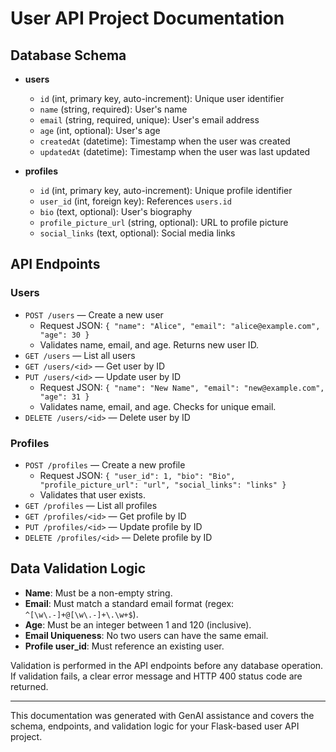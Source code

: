 # User API Project Documentation

## Database Schema

- **users**
  - `id` (int, primary key, auto-increment): Unique user identifier
  - `name` (string, required): User's name
  - `email` (string, required, unique): User's email address
  - `age` (int, optional): User's age
  - `createdAt` (datetime): Timestamp when the user was created
  - `updatedAt` (datetime): Timestamp when the user was last updated

- **profiles**
  - `id` (int, primary key, auto-increment): Unique profile identifier
  - `user_id` (int, foreign key): References `users.id`
  - `bio` (text, optional): User's biography
  - `profile_picture_url` (string, optional): URL to profile picture
  - `social_links` (text, optional): Social media links

## API Endpoints

### Users
- `POST /users` — Create a new user
  - Request JSON: `{ "name": "Alice", "email": "alice@example.com", "age": 30 }`
  - Validates name, email, and age. Returns new user ID.
- `GET /users` — List all users
- `GET /users/<id>` — Get user by ID
- `PUT /users/<id>` — Update user by ID
  - Request JSON: `{ "name": "New Name", "email": "new@example.com", "age": 31 }`
  - Validates name, email, and age. Checks for unique email.
- `DELETE /users/<id>` — Delete user by ID

### Profiles
- `POST /profiles` — Create a new profile
  - Request JSON: `{ "user_id": 1, "bio": "Bio", "profile_picture_url": "url", "social_links": "links" }`
  - Validates that user exists.
- `GET /profiles` — List all profiles
- `GET /profiles/<id>` — Get profile by ID
- `PUT /profiles/<id>` — Update profile by ID
- `DELETE /profiles/<id>` — Delete profile by ID

## Data Validation Logic

- **Name**: Must be a non-empty string.
- **Email**: Must match a standard email format (regex: `^[\w\.-]+@[\w\.-]+\.\w+$`).
- **Age**: Must be an integer between 1 and 120 (inclusive).
- **Email Uniqueness**: No two users can have the same email.
- **Profile user_id**: Must reference an existing user.

Validation is performed in the API endpoints before any database operation. If validation fails, a clear error message and HTTP 400 status code are returned.

---

This documentation was generated with GenAI assistance and covers the schema, endpoints, and validation logic for your Flask-based user API project.
